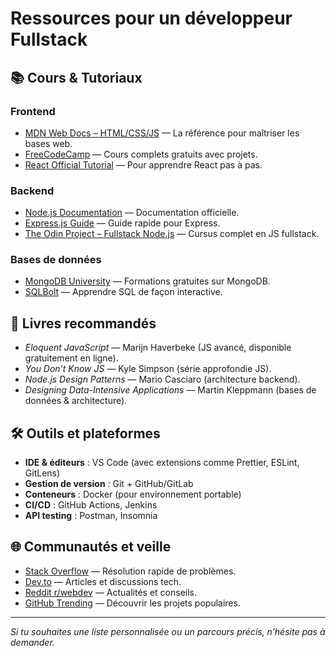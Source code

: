 # Ressources pour un développeur Fullstack

## 📚 Cours & Tutoriaux

### Frontend

- [MDN Web Docs – HTML/CSS/JS](https://developer.mozilla.org/fr/docs/Web) — La référence pour maîtriser les bases web.
- [FreeCodeCamp](https://www.freecodecamp.org/) — Cours complets gratuits avec projets.
- [React Official Tutorial](https://reactjs.org/tutorial/tutorial.html) — Pour apprendre React pas à pas.

### Backend

- [Node.js Documentation](https://nodejs.org/en/docs/) — Documentation officielle.
- [Express.js Guide](https://expressjs.com/fr/starter/installing.html) — Guide rapide pour Express.
- [The Odin Project – Fullstack Node.js](https://www.theodinproject.com/paths/full-stack-javascript) — Cursus complet en JS fullstack.

### Bases de données

- [MongoDB University](https://university.mongodb.com/) — Formations gratuites sur MongoDB.
- [SQLBolt](https://sqlbolt.com/) — Apprendre SQL de façon interactive.

## 📘 Livres recommandés

- _Eloquent JavaScript_ — Marijn Haverbeke (JS avancé, disponible gratuitement en ligne).
- _You Don’t Know JS_ — Kyle Simpson (série approfondie JS).
- _Node.js Design Patterns_ — Mario Casciaro (architecture backend).
- _Designing Data-Intensive Applications_ — Martin Kleppmann (bases de données & architecture).

## 🛠 Outils et plateformes

- **IDE & éditeurs** : VS Code (avec extensions comme Prettier, ESLint, GitLens)
- **Gestion de version** : Git + GitHub/GitLab
- **Conteneurs** : Docker (pour environnement portable)
- **CI/CD** : GitHub Actions, Jenkins
- **API testing** : Postman, Insomnia

## 🌐 Communautés et veille

- [Stack Overflow](https://stackoverflow.com/) — Résolution rapide de problèmes.
- [Dev.to](https://dev.to/) — Articles et discussions tech.
- [Reddit r/webdev](https://www.reddit.com/r/webdev/) — Actualités et conseils.
- [GitHub Trending](https://github.com/trending) — Découvrir les projets populaires.

---

_Si tu souhaites une liste personnalisée ou un parcours précis, n’hésite pas à demander._
